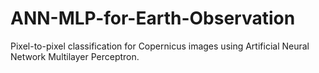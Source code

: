 # ANN-MLP-for-Earth-Observation
Pixel-to-pixel classification for Copernicus images using Artificial Neural Network Multilayer Perceptron.
